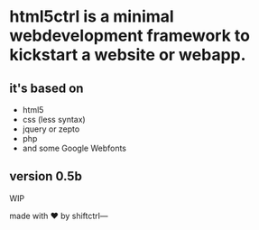 # html5ctrl is a minimal webdevelopment framework to kickstart a website or webapp. 

## it's based on 
- html5
- css (less syntax)
- jquery or zepto
- php
- and some Google Webfonts

## version 0.5b
WIP

made with ❤ by shiftctrl—